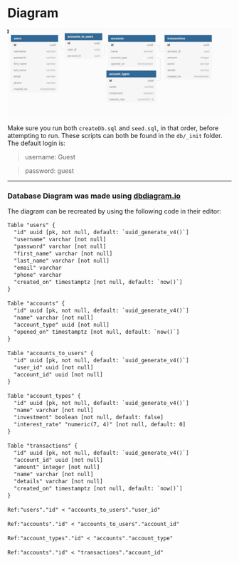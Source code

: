 # Diagram

![Entity Relationship Diagram](./images/ERD.png 'Entity Relationship Diagram')

Make sure you run both `createDb.sql` and `seed.sql`, in that order, before attempting to run. These scripts can both be found in the `db/_init` folder. The default login is:

> username: Guest

> password: guest

---

### Database Diagram was made using [dbdiagram.io](https://dbdiagram.io/d/612ae885825b5b0146e92c04)

The diagram can be recreated by using the following code in their editor:

```
Table "users" {
  "id" uuid [pk, not null, default: `uuid_generate_v4()`]
  "username" varchar [not null]
  "password" varchar [not null]
  "first_name" varchar [not null]
  "last_name" varchar [not null]
  "email" varchar
  "phone" varchar
  "created_on" timestamptz [not null, default: `now()`]
}

Table "accounts" {
  "id" uuid [pk, not null, default: `uuid_generate_v4()`]
  "name" varchar [not null]
  "account_type" uuid [not null]
  "opened_on" timestamptz [not null, default: `now()`]
}

Table "accounts_to_users" {
  "id" uuid [pk, not null, default: `uuid_generate_v4()`]
  "user_id" uuid [not null]
  "account_id" uuid [not null]
}

Table "account_types" {
  "id" uuid [pk, not null, default: `uuid_generate_v4()`]
  "name" varchar [not null]
  "investment" boolean [not null, default: false]
  "interest_rate" "numeric(7, 4)" [not null, default: 0]
}

Table "transactions" {
  "id" uuid [pk, not null, default: `uuid_generate_v4()`]
  "account_id" uuid [not null]
  "amount" integer [not null]
  "name" varchar [not null]
  "details" varchar [not null]
  "created_on" timestamptz [not null, default: `now()`]
}

Ref:"users"."id" < "accounts_to_users"."user_id"

Ref:"accounts"."id" < "accounts_to_users"."account_id"

Ref:"account_types"."id" < "accounts"."account_type"

Ref:"accounts"."id" < "transactions"."account_id"

```
